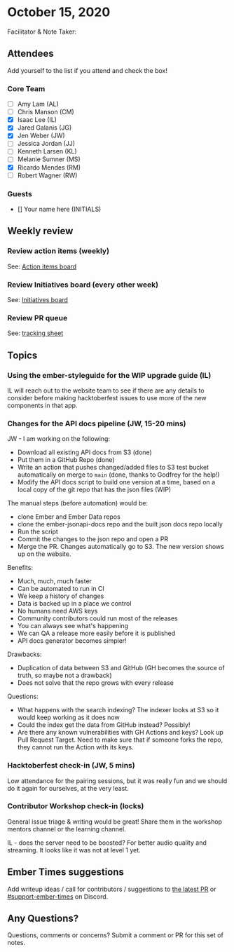 # October 15, 2020

Facilitator & Note Taker: 

## Attendees

Add yourself to the list if you attend and check the box!

### Core Team
- [ ] Amy Lam (AL)
- [ ] Chris Manson (CM)
- [x] Isaac Lee (IL)
- [x] Jared Galanis (JG)
- [x] Jen Weber (JW)
- [ ] Jessica Jordan (JJ)
- [ ] Kenneth Larsen (KL)
- [ ] Melanie Sumner (MS)
- [x] Ricardo Mendes (RM)
- [ ] Robert Wagner (RW)

### Guests
- [] Your name here (INITIALS)

## Weekly review

### Review action items (weekly)
See: [Action items board](https://github.com/orgs/ember-learn/projects/47)

### Review Initiatives board (every other week)
See: [Initiatives board](https://github.com/orgs/ember-learn/projects/33)

### Review PR queue
See: [tracking sheet](https://docs.google.com/spreadsheets/d/1sPyN9z9wZMpTNwqCfa6R9QSPZkIW4iQd-H4gZC7ILLk/edit#gid=2035777454)

## Topics

### Using the ember-styleguide for the WIP upgrade guide (IL)

IL will reach out to the website team to see if there are any details to consider before making hacktoberfest issues to use more of the new components in that app.

### Changes for the API docs pipeline (JW, 15-20 mins)

JW - I am working on the following:

- Download all existing API docs from S3 (done)
- Put them in a GitHub Repo (done)
- Write an action that pushes changed/added files to S3 test bucket automatically on merge to `main` (done, thanks to Godfrey for the help!)
- Modify the API docs script to build one version at a time, based on a local copy of the git repo that has the json files (WIP)

The manual steps (before automation) would be:
- clone Ember and Ember Data repos
- clone the ember-jsonapi-docs repo and the built json docs repo locally
- Run the script
- Commit the changes to the json repo and open a PR
- Merge the PR. Changes automatically go to S3. The new version shows up on the website.

Benefits:
- Much, much, much faster
- Can be automated to run in CI
- We keep a history of changes
- Data is backed up in a place we control
- No humans need AWS keys
- Community contributors could run most of the releases
- You can always see what's happening
- We can QA a release more easily before it is published
- API docs generator becomes simpler!

Drawbacks:
- Duplication of data between S3 and GitHub (GH becomes the source of truth, so maybe not a drawback)
- Does not solve that the repo grows with every release

Questions:
- What happens with the search indexing? The indexer looks at S3 so it would keep working as it does now
- Could the index get the data from GitHub instead? Possibly!
- Are there any known vulnerabilities with GH Actions and keys? Look up Pull Request Target. Need to make sure that if someone forks the repo, they cannot run the Action with its keys.

### Hacktoberfest check-in (JW, 5 mins)

Low attendance for the pairing sessions, but it was really fun and we should do it again for ourselves, at the very least.

### Contributor Workshop check-in (locks)

General issue triage & writing would be great! Share them in the workshop
mentors channel or the learning channel.

IL - does the server need to be boosted? For better audio quality and streaming.
It looks like it was not at level 1 yet.

<!-- If you would like to add a topic to the agenda please add a suggestion to the PR using the following format: -->
<!-- ### Your topic (INITIALS, expected duration in minutes) -->
<!-- replace with topic -->
<!-- replace with topic -->
<!-- replace with topic -->
<!-- replace with topic -->
<!-- replace with topic -->

## Ember Times suggestions
Add writeup ideas / call for contributors / suggestions to [the latest PR](https://github.com/ember-learn/ember-blog/pulls?q=is%3Aopen+is%3Apr+label%3A%22%F0%9F%97%9E+embertimes%22%20or%20#support-ember-times) or [#support-ember-times](https://discordapp.com/channels/480462759797063690/485450546887786506) on Discord.

## Any Questions?
Questions, comments or concerns? Submit a comment or PR for this set of notes.
